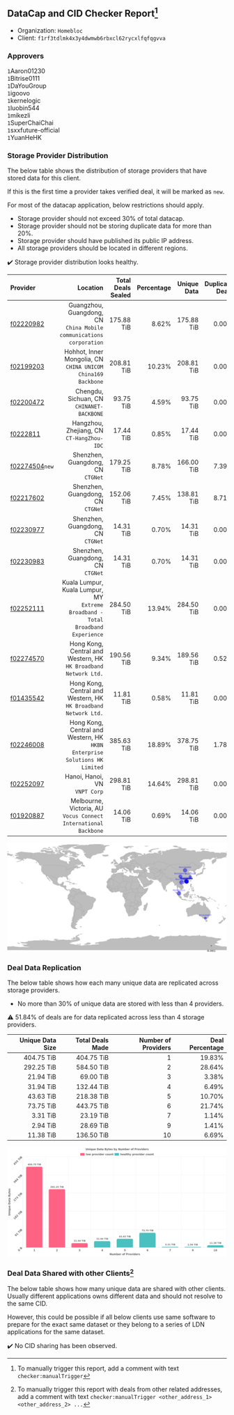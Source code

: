 ## DataCap and CID Checker Report[^1]
 - Organization: `Homebloc `
 - Client: `f1rf3tdlmk4x3y4dwmwb6rbxcl62rycxlfqfqgvva`
### Approvers
`1`Aaron01230<br/>`1`Bitrise0111<br/>`1`DaYouGroup<br/>`1`igoovo<br/>`1`kernelogic<br/>`1`luobin544<br/>`1`mikezli<br/>`1`SuperChaiChai<br/>`1`sxxfuture-official<br/>`1`YuanHeHK

### Storage Provider Distribution
The below table shows the distribution of storage providers that have stored data for this client.

If this is the first time a provider takes verified deal, it will be marked as `new`.

For most of the datacap application, below restrictions should apply.
 - Storage provider should not exceed 30% of total datacap.
 - Storage provider should not be storing duplicate data for more than 20%.
 - Storage provider should have published its public IP address.
 - All storage providers should be located in different regions.

✔️ Storage provider distribution looks healthy.

| Provider                                                    |                                                                            Location | Total Deals Sealed | Percentage | Unique Data | Duplicate Deals |
| :---------------------------------------------------------- | ----------------------------------------------------------------------------------: | -----------------: | ---------: | ----------: | --------------: |
| [f02220982](https://filfox.info/en/address/f02220982)       |              Guangzhou, Guangdong, CN<br/>`China Mobile communications corporation` |         175.88 TiB |      8.62% |  175.88 TiB |           0.00% |
| [f02199203](https://filfox.info/en/address/f02199203)       |                     Hohhot, Inner Mongolia, CN<br/>`CHINA UNICOM China169 Backbone` |         208.81 TiB |     10.23% |  208.81 TiB |           0.00% |
| [f02200472](https://filfox.info/en/address/f02200472)       |                                        Chengdu, Sichuan, CN<br/>`CHINANET-BACKBONE` |          93.75 TiB |      4.59% |   93.75 TiB |           0.00% |
| [f0222811](https://filfox.info/en/address/f0222811)         |                                        Hangzhou, Zhejiang, CN<br/>`CT-HangZhou-IDC` |          17.44 TiB |      0.85% |   17.44 TiB |           0.00% |
| [f02274504](https://filfox.info/en/address/f02274504)`new`  |                                                Shenzhen, Guangdong, CN<br/>`CTGNet` |         179.25 TiB |      8.78% |  166.00 TiB |           7.39% |
| [f02217602](https://filfox.info/en/address/f02217602)       |                                                Shenzhen, Guangdong, CN<br/>`CTGNet` |         152.06 TiB |      7.45% |  138.81 TiB |           8.71% |
| [f02230977](https://filfox.info/en/address/f02230977)       |                                                Shenzhen, Guangdong, CN<br/>`CTGNet` |          14.31 TiB |      0.70% |   14.31 TiB |           0.00% |
| [f02230983](https://filfox.info/en/address/f02230983)       |                                                Shenzhen, Guangdong, CN<br/>`CTGNet` |          14.31 TiB |      0.70% |   14.31 TiB |           0.00% |
| [f02252111](https://filfox.info/en/address/f02252111)       | Kuala Lumpur, Kuala Lumpur, MY<br/>`Extreme Broadband - Total Broadband Experience` |         284.50 TiB |     13.94% |  284.50 TiB |           0.00% |
| [f02274570](https://filfox.info/en/address/f02274570)       |                  Hong Kong, Central and Western, HK<br/>`HK Broadband Network Ltd.` |         190.56 TiB |      9.34% |  189.56 TiB |           0.52% |
| [f01435542](https://filfox.info/en/address/f01435542)       |                  Hong Kong, Central and Western, HK<br/>`HK Broadband Network Ltd.` |          11.81 TiB |      0.58% |   11.81 TiB |           0.00% |
| [f02246008](https://filfox.info/en/address/f02246008)       |       Hong Kong, Central and Western, HK<br/>`HKBN Enterprise Solutions HK Limited` |         385.63 TiB |     18.89% |  378.75 TiB |           1.78% |
| [f02252097](https://filfox.info/en/address/f02252097)       |                                                    Hanoi, Hanoi, VN<br/>`VNPT Corp` |         298.81 TiB |     14.64% |  298.81 TiB |           0.00% |
| [f01920887](https://filfox.info/en/address/f01920887)       |                  Melbourne, Victoria, AU<br/>`Vocus Connect International Backbone` |          14.06 TiB |      0.69% |   14.06 TiB |           0.00% |

<img src="https://raw.githubusercontent.com/data-preservation-programs/filplus-checker-assets/main/filecoin-project/filecoin-plus-large-datasets/issues/1009/1692074828583.png"/>

### Deal Data Replication
The below table shows how each many unique data are replicated across storage providers.

- No more than 30% of unique data are stored with less than 4 providers.

⚠️ 51.84% of deals are for data replicated across less than 4 storage providers.

| Unique Data Size | Total Deals Made | Number of Providers | Deal Percentage |
| ---------------: | ---------------: | ------------------: | --------------: |
|       404.75 TiB |       404.75 TiB |                   1 |          19.83% |
|       292.25 TiB |       584.50 TiB |                   2 |          28.64% |
|        21.94 TiB |        69.00 TiB |                   3 |           3.38% |
|        31.94 TiB |       132.44 TiB |                   4 |           6.49% |
|        43.63 TiB |       218.38 TiB |                   5 |          10.70% |
|        73.75 TiB |       443.75 TiB |                   6 |          21.74% |
|         3.31 TiB |        23.19 TiB |                   7 |           1.14% |
|         2.94 TiB |        28.69 TiB |                   9 |           1.41% |
|        11.38 TiB |       136.50 TiB |                  10 |           6.69% |

<img src="https://raw.githubusercontent.com/data-preservation-programs/filplus-checker-assets/main/filecoin-project/filecoin-plus-large-datasets/issues/1009/1692074829205.png"/>

### Deal Data Shared with other Clients[^3]
The below table shows how many unique data are shared with other clients.
Usually different applications owns different data and should not resolve to the same CID.

However, this could be possible if all below clients use same software to prepare for the exact same dataset or they belong to a series of LDN applications for the same dataset.

✔️ No CID sharing has been observed.

[^1]: To manually trigger this report, add a comment with text `checker:manualTrigger`

[^2]: Deals from those addresses are combined into this report as they are specified with `checker:manualTrigger`

[^3]: To manually trigger this report with deals from other related addresses, add a comment with text `checker:manualTrigger <other_address_1> <other_address_2> ...`
